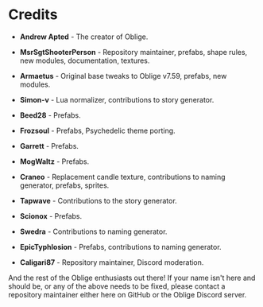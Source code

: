 # Credits

* **Andrew Apted** - The creator of Oblige.

* **MsrSgtShooterPerson** - Repository maintainer, prefabs, shape rules, new modules, documentation, textures.
* **Armaetus** - Original base tweaks to Oblige v7.59, prefabs, new modules.
* **Simon-v** - Lua normalizer, contributions to story generator.
* **Beed28** - Prefabs.
* **Frozsoul** - Prefabs, Psychedelic theme porting.
* **Garrett** - Prefabs.
* **MogWaltz** - Prefabs.
* **Craneo** - Replacement candle texture, contributions to naming generator, prefabs, sprites.
* **Tapwave** - Contributions to the story generator.
* **Scionox** - Prefabs.
* **Swedra** - Contributions to naming generator.
* **EpicTyphlosion** - Prefabs, contributions to naming generator.
* **Caligari87** - Repository maintainer, Discord moderation.

And the rest of the Oblige enthusiasts out there! If your name isn't here and should be, or any of the above needs to be fixed, please contact a repository maintainer either here on GitHub or the Oblige Discord server.
